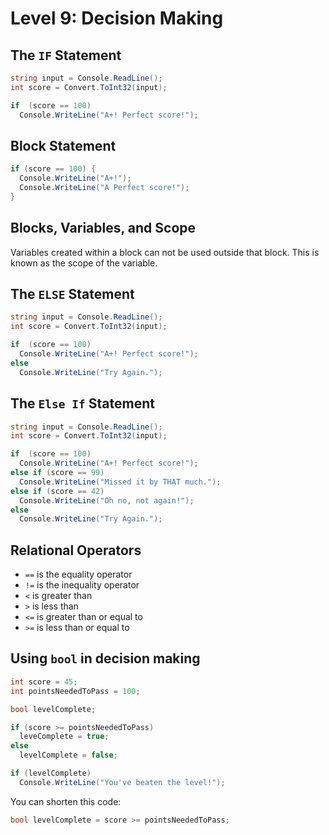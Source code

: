 # Level 9: Decision Making
## The `IF` Statement

```csharp
string input = Console.ReadLine();
int score = Convert.ToInt32(input);

if  (score == 100)
  Console.WriteLine("A+! Perfect score!");
```

## Block Statement

```csharp
if (score == 100) {
  Console.WriteLine("A+!");
  Console.WriteLine("A Perfect score!");
}
```

## Blocks, Variables, and Scope
Variables created within a block can not be used outside that block. This is known as the scope of the variable. 

## The `ELSE` Statement
```csharp
string input = Console.ReadLine();
int score = Convert.ToInt32(input);

if  (score == 100)
  Console.WriteLine("A+! Perfect score!");
else
  Console.WriteLine("Try Again.");
```

## The `Else If` Statement
```csharp
string input = Console.ReadLine();
int score = Convert.ToInt32(input);

if  (score == 100)
  Console.WriteLine("A+! Perfect score!");
else if (score == 99)
  Console.WriteLine("Missed it by THAT much.");
else if (score == 42)
  Console.WriteLine("Oh no, not again!");
else
  Console.WriteLine("Try Again.");
```

## Relational Operators
- `==` is the equality operator
- `!=` is the inequality operator
- `<` is greater than
- `>` is less than
- `<=` is greater than or equal to
- `>=` is less than or equal to

## Using `bool` in decision making
```csharp
int score = 45;
int pointsNeededToPass = 100;

bool levelComplete;

if (score >= pointsNeededToPass)
  leveComplete = true;
else
  levelComplete = false;

if (levelComplete)
  Console.WriteLine("You've beaten the level!");

```

You can shorten this code:
```csharp
bool levelComplete = score >= pointsNeededToPass;
```

